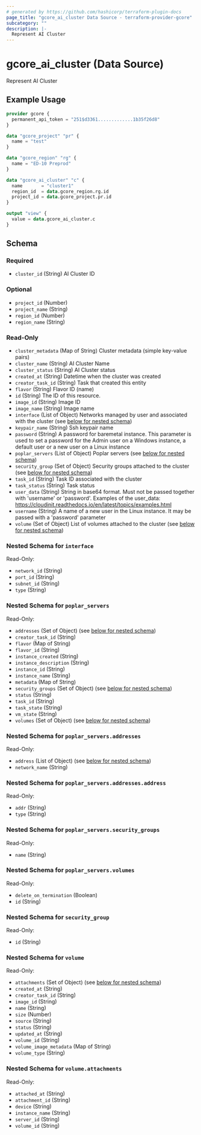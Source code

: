 ```yaml
---
# generated by https://github.com/hashicorp/terraform-plugin-docs
page_title: "gcore_ai_cluster Data Source - terraform-provider-gcore"
subcategory: ""
description: |-
  Represent AI Cluster
---
```


# gcore_ai_cluster (Data Source)

Represent AI Cluster

## Example Usage

```terraform
provider gcore {
  permanent_api_token = "251$d3361.............1b35f26d8"
}

data "gcore_project" "pr" {
  name = "test"
}

data "gcore_region" "rg" {
  name = "ED-10 Preprod"
}

data "gcore_ai_cluster" "c" {
  name       = "cluster1"
  region_id  = data.gcore_region.rg.id
  project_id = data.gcore_project.pr.id
}

output "view" {
  value = data.gcore_ai_cluster.c
}
```

<!-- schema generated by tfplugindocs -->
## Schema

### Required

- `cluster_id` (String) AI Cluster ID

### Optional

- `project_id` (Number)
- `project_name` (String)
- `region_id` (Number)
- `region_name` (String)

### Read-Only

- `cluster_metadata` (Map of String) Cluster metadata (simple key-value pairs)
- `cluster_name` (String) AI Cluster Name
- `cluster_status` (String) AI Cluster status
- `created_at` (String) Datetime when the cluster was created
- `creator_task_id` (String) Task that created this entity
- `flavor` (String) Flavor ID (name)
- `id` (String) The ID of this resource.
- `image_id` (String) Image ID
- `image_name` (String) Image name
- `interface` (List of Object) Networks managed by user and associated with the cluster (see [below for nested schema](#nestedatt--interface))
- `keypair_name` (String) Ssh keypair name
- `password` (String) A password for baremetal instance. This parameter is used to set a password for the Admin user on a Windows instance, a default user or a new user on a Linux instance
- `poplar_servers` (List of Object) Poplar servers (see [below for nested schema](#nestedatt--poplar_servers))
- `security_group` (Set of Object) Security groups attached to the cluster (see [below for nested schema](#nestedatt--security_group))
- `task_id` (String) Task ID associated with the cluster
- `task_status` (String) Task status
- `user_data` (String) String in base64 format. Must not be passed together with 'username' or 'password'. Examples of the user_data: https://cloudinit.readthedocs.io/en/latest/topics/examples.html
- `username` (String) A name of a new user in the Linux instance. It may be passed with a 'password' parameter
- `volume` (Set of Object) List of volumes attached to the cluster (see [below for nested schema](#nestedatt--volume))

<a id="nestedatt--interface"></a>
### Nested Schema for `interface`

Read-Only:

- `network_id` (String)
- `port_id` (String)
- `subnet_id` (String)
- `type` (String)


<a id="nestedatt--poplar_servers"></a>
### Nested Schema for `poplar_servers`

Read-Only:

- `addresses` (Set of Object) (see [below for nested schema](#nestedobjatt--poplar_servers--addresses))
- `creator_task_id` (String)
- `flavor` (Map of String)
- `flavor_id` (String)
- `instance_created` (String)
- `instance_description` (String)
- `instance_id` (String)
- `instance_name` (String)
- `metadata` (Map of String)
- `security_groups` (Set of Object) (see [below for nested schema](#nestedobjatt--poplar_servers--security_groups))
- `status` (String)
- `task_id` (String)
- `task_state` (String)
- `vm_state` (String)
- `volumes` (Set of Object) (see [below for nested schema](#nestedobjatt--poplar_servers--volumes))

<a id="nestedobjatt--poplar_servers--addresses"></a>
### Nested Schema for `poplar_servers.addresses`

Read-Only:

- `address` (List of Object) (see [below for nested schema](#nestedobjatt--poplar_servers--addresses--address))
- `network_name` (String)

<a id="nestedobjatt--poplar_servers--addresses--address"></a>
### Nested Schema for `poplar_servers.addresses.address`

Read-Only:

- `addr` (String)
- `type` (String)



<a id="nestedobjatt--poplar_servers--security_groups"></a>
### Nested Schema for `poplar_servers.security_groups`

Read-Only:

- `name` (String)


<a id="nestedobjatt--poplar_servers--volumes"></a>
### Nested Schema for `poplar_servers.volumes`

Read-Only:

- `delete_on_termination` (Boolean)
- `id` (String)



<a id="nestedatt--security_group"></a>
### Nested Schema for `security_group`

Read-Only:

- `id` (String)


<a id="nestedatt--volume"></a>
### Nested Schema for `volume`

Read-Only:

- `attachments` (Set of Object) (see [below for nested schema](#nestedobjatt--volume--attachments))
- `created_at` (String)
- `creator_task_id` (String)
- `image_id` (String)
- `name` (String)
- `size` (Number)
- `source` (String)
- `status` (String)
- `updated_at` (String)
- `volume_id` (String)
- `volume_image_metadata` (Map of String)
- `volume_type` (String)

<a id="nestedobjatt--volume--attachments"></a>
### Nested Schema for `volume.attachments`

Read-Only:

- `attached_at` (String)
- `attachment_id` (String)
- `device` (String)
- `instance_name` (String)
- `server_id` (String)
- `volume_id` (String)
